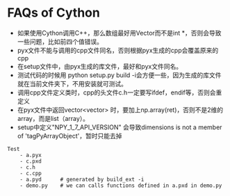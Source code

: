 # FAQs of Cython

- 如果使用Cython调用C++，那么数组最好用Vector而不是int *，否则会导致一些问题，比如前四个值错误。
- pyx文件不能与调用的cpp文件同名，否则根据pyx生成的cpp会覆盖原来的cpp
- 在setup文件中，由pyx生成的库文件，最好和pyx文件同名。
- 测试代码的时候用 python setup.py build -i会方便一些，因为生成的库文件就在当前文件夹下，不用安装就可测试。
- 调用cpp文件定义类时，cpp的头文件c.h一定要写ifdef，endif等，否则会重定义
- 在pyx文件中返回vector<vector<type>> 时，要加上np.array(ret)，否则不是2维的array，而是list（array）。
- setup中定义"NPY_1_7_API_VERSION" 会导致dimensions is not a member of 'tagPyArrayObject'，暂时只能去掉
```
Test
    - a.pyx
    - c.pxd
    - c.h
    - c.cpp
    - a.pyd      # generated by build_ext -i
    - demo.py    # we can calls functions defined in a.pxd in demo.py
```

